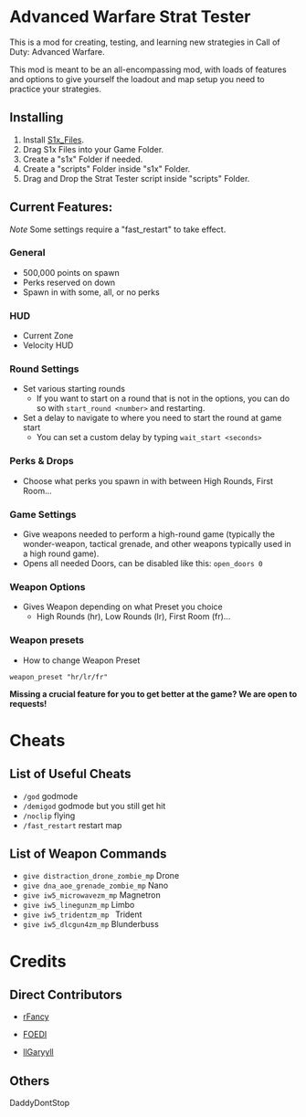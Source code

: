 # Advanced Warfare Strat Tester 

This is a mod for creating, testing, and learning new strategies in Call of Duty: Advanced Warfare. 

This mod is meant to be an all-encompassing mod, with loads of features and options to give yourself the loadout and map setup you need to practice your strategies.

## Installing

1. Install [S1x_Files](https://mega.nz/folder/oLAViLiZ#3xUbLir3T9AdB51FqdhPlQ).
1. Drag S1x Files into your Game Folder.
1. Create a "s1x" Folder if needed.
1. Create a "scripts" Folder inside "s1x" Folder.
1. Drag and Drop the Strat Tester script inside "scripts" Folder.

## Current Features:

*Note* Some settings require a "fast_restart" to take effect.

### General
- 500,000 points on spawn
- Perks reserved on down
- Spawn in with some, all, or no perks

### HUD
- Current Zone
- Velocity HUD

### Round Settings
- Set various starting rounds
    - If you want to start on a round that is not in the options, you can do so with `start_round <number>` and restarting.
- Set a delay to navigate to where you need to start the round at game start
    - You can set a custom delay by typing `wait_start <seconds>`

### Perks & Drops
- Choose what perks you spawn in with between High Rounds, First Room...

### Game Settings
- Give weapons needed to perform a high-round game (typically the wonder-weapon, tactical grenade, and other weapons typically used in a high round game).
- Opens all needed Doors, can be disabled like this: `open_doors 0`

### Weapon Options
- Gives Weapon depending on what Preset you choice
    - High Rounds (hr), Low Rounds (lr), First Room (fr)...

### Weapon presets

- How to change Weapon Preset

```weapon_preset "hr/lr/fr"```

**Missing a crucial feature for you to get better at the game? We are open to requests!**

# Cheats

## List of Useful Cheats

- `/god` godmode
- `/demigod` godmode but you still get hit
- `/noclip` flying
- `/fast_restart` restart map

## List of Weapon Commands 

- `give distraction_drone_zombie_mp` Drone 
- `give dna_aoe_grenade_zombie_mp` Nano
- `give iw5_microwavezm_mp` Magnetron
- `give iw5_linegunzm_mp` Limbo
- `give iw5_tridentzm_mp ` Trident
- `give iw5_dlcgun4zm_mp` Blunderbuss

# Credits

## Direct Contributors

- [rFancy](https://github.com/IITreborII)

- [FOEDI](https://github.com/FOEDI)

- [llGaryyll](https://www.twitch.tv/ligaryyil) 

## Others

DaddyDontStop

